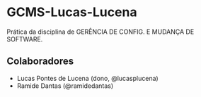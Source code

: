# GCMS-Lucas-Lucena

Prática da disciplina de GERÊNCIA DE CONFIG. E MUDANÇA DE SOFTWARE.

## Colaboradores
* Lucas Pontes de Lucena (dono, @lucasplucena)
* Ramide Dantas (@ramidedantas)
